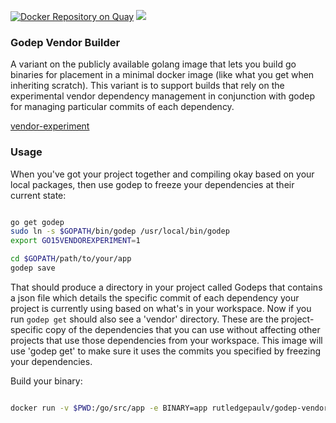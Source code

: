 [![Docker Repository on Quay](https://quay.io/repository/rutledgepaulv/godep-vendor-builder/status "Docker Repository on Quay")](https://quay.io/repository/rutledgepaulv/godep-vendor-builder)
[![](https://badge.imagelayers.io/rutledgepaulv/godep-vendor-builder:latest.svg)](https://imagelayers.io/?images=rutledgepaulv/godep-vendor-builder:latest 'Get your own badge on imagelayers.io')

### Godep Vendor Builder

A variant on the publicly available golang image that lets you build go binaries for placement in a minimal
docker image (like what you get when inheriting scratch). This variant is to support builds that rely on the
experimental vendor dependency management in conjunction with godep for managing particular commits of each
dependency.

[vendor-experiment](https://docs.google.com/document/d/1Bz5-UB7g2uPBdOx-rw5t9MxJwkfpx90cqG9AFL0JAYo/edit)



### Usage

When you've got your project together and compiling okay based on your local packages, then use godep
to freeze your dependencies at their current state:


```bash

go get godep
sudo ln -s $GOPATH/bin/godep /usr/local/bin/godep
export GO15VENDOREXPERIMENT=1

cd $GOPATH/path/to/your/app
godep save

```


That should produce a directory in your project called Godeps that contains a json file which details
the specific commit of each dependency your project is currently using based on what's in your workspace.
Now if you run ```godep get``` should also see a 'vendor' directory. These are the project-specific copy
of the dependencies that you can use without affecting other projects that use those dependencies from your
workspace. This image will use 'godep get' to make sure it uses the commits you specified by freezing your
dependencies.


Build your binary:
```bash

docker run -v $PWD:/go/src/app -e BINARY=app rutledgepaulv/godep-vendor-builder

```

